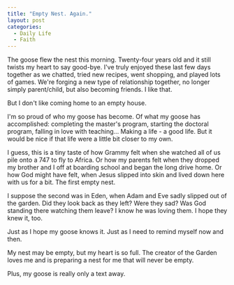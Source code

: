 ```yaml
---
title: "Empty Nest. Again."
layout: post
categories:
  - Daily Life
  - Faith
---
```


The goose flew the nest this morning. 
Twenty-four years old and it still twists my heart to say good-bye.
I've truly enjoyed these last few days together as we chatted, tried new recipes, went shopping, and played lots of games.
We're forging a new type of relationship together, no longer simply parent/child, but also becoming friends. 
I like that.

But I don't like coming home to an empty house.

I'm so proud of who my goose has become.
Of what my goose has accomplished: completing the master's program, starting the doctoral program, falling in love with teaching...
Making a life - a good life. 
But it would be nice if that life were a little bit closer to my own.

I guess, this is a tiny taste of how Grammy felt when she watched all of us pile onto a 747 to fly to Africa. 
Or how my parents felt when they dropped my brother and I off at boarding school and began the long drive home.
Or how God might have felt, when Jesus slipped into skin and lived down here with us for a bit. 
The first empty nest. 

I suppose the second was in Eden, when Adam and Eve sadly slipped out of the garden.
Did they look back as they left?
Were they sad?
Was God standing there watching them leave?
I know he was loving them.
I hope they knew it, too.

Just as I hope my goose knows it.
Just as I need to remind myself now and then.

My nest may be empty, but my heart is so full.
The creator of the Garden loves me and is preparing a nest for me that will never be empty.

Plus, my goose is really only a text away.
